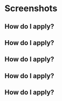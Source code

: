 



# Screenshots

## How do I apply?



## How do I apply?



## How do I apply?



## How do I apply?

## How do I apply?

